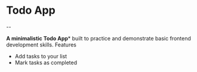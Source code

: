 # Todo App

--

**A minimalistic Todo App*** built to practice and demonstrate basic frontend development skills.
Features

  - Add tasks to your list
  - Mark tasks as completed
